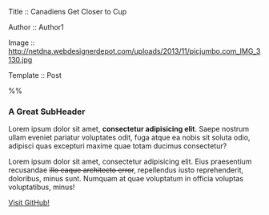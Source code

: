 Title :: Canadiens Get Closer to Cup

Author :: Author1

Image :: http://netdna.webdesignerdepot.com/uploads/2013/11/picjumbo.com_IMG_3130.jpg

Template :: Post

%%

### A Great SubHeader

Lorem ipsum dolor sit amet, **consectetur adipisicing elit**. Saepe nostrum ullam eveniet pariatur voluptates odit, fuga atque ea nobis sit soluta odio, adipisci quas excepturi maxime quae totam ducimus consectetur?

Lorem ipsum dolor sit amet, consectetur adipisicing elit. Eius praesentium recusandae ~~illo eaque architecto error~~, repellendus iusto reprehenderit, doloribus, minus sunt. Numquam at quae voluptatum in officia voluptas voluptatibus, minus!

[Visit GitHub!](www.github.com)